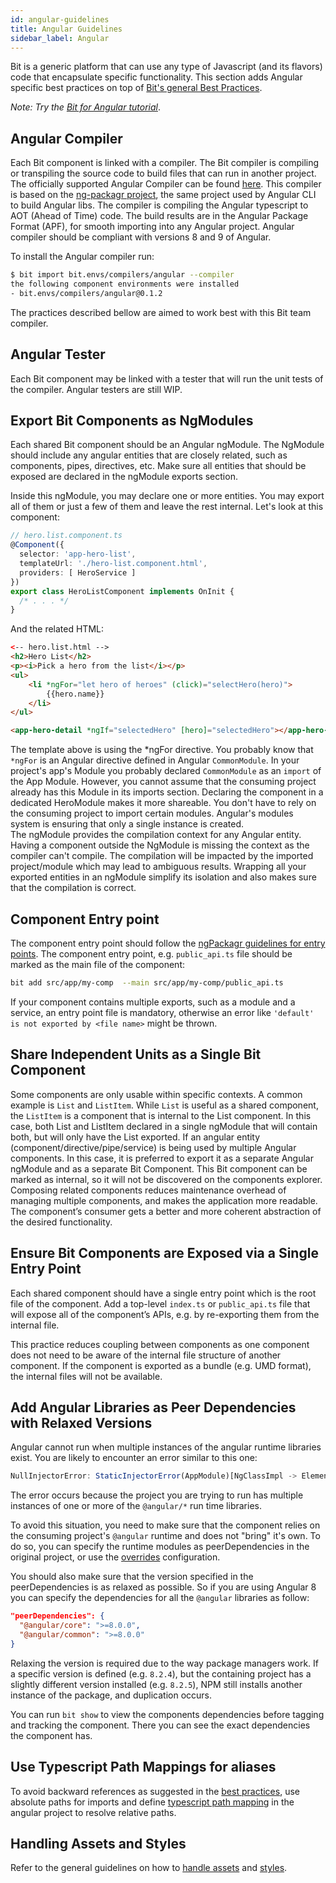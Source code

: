 ```yaml
---
id: angular-guidelines
title: Angular Guidelines
sidebar_label: Angular
---
```


Bit is a generic platform that can use any type of Javascript (and its flavors) code that encapsulate specific functionality. This section adds Angular specific best practices on top of [Bit's general Best Practices](/docs/best-practices.html).

*Note: Try the [Bit for Angular tutorial](https://docs.bit.dev/docs/tutorials/bit-angular-tutorial)*.

## Angular Compiler

Each Bit component is linked with a compiler. The Bit compiler is compiling or transpiling the source code to build files that can run in another project.
The officially supported Angular Compiler can be found [here](https://bit.dev/bit/envs/compilers/angular). This compiler is based on the [ng-packagr project](https://github.com/ng-packagr/ng-packagr), the same project used by Angular CLI to build Angular libs. The compiler is compiling the Angular typescript to AOT (Ahead of Time) code. The build results are in the Angular Package Format (APF), for smooth importing into any Angular project. Angular compiler should be compliant with versions 8 and 9 of Angular. 

To install the Angular compiler run:  

```bash
$ bit import bit.envs/compilers/angular --compiler
the following component environments were installed
- bit.envs/compilers/angular@0.1.2
```

The practices described bellow are aimed to work best with this Bit team compiler.  

## Angular Tester

Each Bit component may be linked with a tester that will run the unit tests of the compiler. Angular testers are still WIP.  

## Export Bit Components as NgModules

Each shared Bit component should be an Angular ngModule. The NgModule should include any angular entities that are closely related, such as components, pipes, directives, etc. Make sure all entities that should be exposed are declared in the ngModule exports section.

Inside this ngModule, you may declare one or more entities. You may export all of them or just a few of them and leave the rest internal.
Let's look at this component:

```typescript
// hero.list.component.ts
@Component({
  selector: 'app-hero-list',
  templateUrl: './hero-list.component.html',
  providers: [ HeroService ]
})
export class HeroListComponent implements OnInit {
  /* . . . */
}
```

And the related HTML:

```html
<-- hero.list.html -->
<h2>Hero List</h2>
<p><i>Pick a hero from the list</i></p>
<ul>
    <li *ngFor="let hero of heroes" (click)="selectHero(hero)">
        {{hero.name}}
    </li>
</ul>

<app-hero-detail *ngIf="selectedHero" [hero]="selectedHero"></app-hero-detail>
```

The template above is using the *ngFor directive. You probably know that `*ngFor` is an Angular directive defined in Angular `CommonModule`. In your project's app's Module you probably declared `CommonModule` as an `import` of the App Module. However, you cannot assume that the consuming project already has this Module in its imports section. Declaring the component in a dedicated HeroModule makes it more shareable. You don't have to rely on the consuming project to import certain modules. Angular's modules system is ensuring that only a single instance is created.  
The ngModule provides the compilation context for any Angular entity. Having a component outside the NgModule is missing the context as the compiler can't compile. The compilation will be impacted by the imported project/module which may lead to ambiguous results. Wrapping all your exported entities in an ngModule simplify its isolation and also makes sure that the compilation is correct.

## Component Entry point

The component entry point should follow the [ngPackagr guidelines for entry points](https://github.com/ng-packagr/ng-packagr/blob/master/docs/entry-file.md). The component entry point, e.g. `public_api.ts` file should be marked as the main file of the component: 

```bash
bit add src/app/my-comp  --main src/app/my-comp/public_api.ts
```

If your component contains multiple exports, such as a module and a service, an entry point file is mandatory, otherwise an error like `'default' is not exported by <file name>` might be thrown.

## Share Independent Units as a Single Bit Component

Some components are only usable within specific contexts. A common example is `List` and `ListItem`. While `List` is useful as a shared component, the `ListItem` is a component that is internal to the List component. In this case, both List and ListItem declared in a single ngModule that will contain both, but will only have the List exported.
If an angular entity (component/directive/pipe/service) is being used by multiple Angular components. In this case, it is preferred to export it as a separate Angular ngModule and as a separate Bit Component. This Bit component can be marked as internal, so it will not be discovered on the components explorer.
Composing related components reduces maintenance overhead of managing multiple components, and makes the application more readable.
The component’s consumer gets a better and more coherent abstraction of the desired functionality.

## Ensure Bit Components are Exposed via a Single Entry Point

Each shared component should have a single entry point which is the root file of the component. Add a top-level `index.ts` or `public_api.ts` file that will expose all of the component’s APIs, e.g. by re-exporting them from the internal file.

This practice reduces coupling between components as one component does not need to be aware of the internal file structure of another component.
If the component is exported as a bundle (e.g. UMD format), the internal files will not be available.

## Add Angular Libraries as Peer Dependencies with Relaxed Versions

Angular cannot run when multiple instances of the angular runtime libraries exist. You are likely to encounter an error similar to this one:  

```javascript
NullInjectorError: StaticInjectorError(AppModule)[NgClassImpl -> ElementRef]: ...
```

The error occurs because the project you are trying to run has multiple instances of one or more of the `@angular/*` run time libraries.  

To avoid this situation, you need to make sure that the component relies on the consuming project's `@angular` runtime and does not "bring" it's own. To do so, you can specify the runtime modules as peerDependencies in the original project, or use the [overrides](/docs/overrides) configuration.  

You should also make sure that the version specified in the peerDependencies is as relaxed as possible. So if you are using Angular 8 you can specify the dependencies for all the `@angular` libraries as follow:  

```json
"peerDependencies": {
  "@angular/core": ">=8.0.0",
  "@angular/common": ">=8.0.0"
}
```

Relaxing the version is required due to the way package managers work.  If a specific version is defined (e.g. `8.2.4`), but the containing project has a slightly different version installed (e.g. `8.2.5`), NPM still installs another instance of the package, and duplication occurs.  

You can run `bit show` to view the components dependencies before tagging and tracking the component. There you can see the exact dependencies the component has.  

## Use Typescript Path Mappings for aliases

To avoid backward references as suggested in the [best practices](/docs/best-practices#components-paths), use absolute paths for imports and define [typescript path mapping](https://www.typescriptlang.org/docs/handbook/module-resolution.html#path-mapping) in the angular project to resolve relative paths.  

## Handling Assets and Styles

Refer to the general guidelines on how to [handle assets](/docs/best-practices#handling-assets) and [styles](/docs/best-practices#handling-styles).
